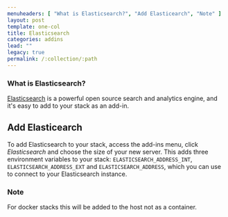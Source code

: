 ```yaml
---
menuheaders: [ "What is Elasticsearch?", "Add Elasticearch", "Note" ]
layout: post
template: one-col
title: Elasticsearch
categories: addins
lead: ""
legacy: true
permalink: /:collection/:path
---
```









### What is Elasticsearch?
[Elasticsearch](http://www.elasticsearch.org/) is a powerful open source search and analytics engine, and it's easy to add to your stack as an add-in.






## Add Elasticearch
To add Elasticsearch to your stack, access the add-ins menu, click _Elasticsearch_ and choose the size of your new server. This adds three environment variables to your stack: `ELASTICSEARCH_ADDRESS_INT`, `ELASTICSEARCH_ADDRESS_EXT` and `ELASTICSEARCH_ADDRESS`, which you can use to connect to your Elasticsearch instance.









### Note

For docker stacks this will be added to the host not as a container.




